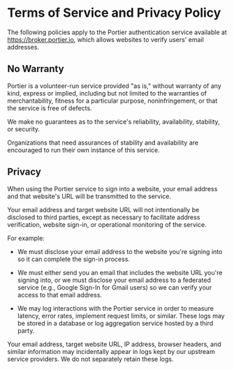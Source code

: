 # Terms of Service and Privacy Policy

The following policies apply to the Portier authentication service available at
https://broker.portier.io, which allows websites to verify users' email
addresses.

## No Warranty

Portier is a volunteer-run service provided "as is," without warranty of any
kind, express or implied, including but not limited to the warranties of
merchantability, fitness for a particular purpose, noninfringement, or that the
service is free of defects.

We make no guarantees as to the service's reliability, availability, stability,
or security.

Organizations that need assurances of stability and availability are encouraged
to run their own instance of this service.

## Privacy

When using the Portier service to sign into a website, your email address and
that website's URL will be transmitted to the service.

Your email address and target website URL will not intentionally be disclosed
to third parties, except as necessary to facilitate address verification,
website sign-in, or operational monitoring of the service.

For example:

- We must disclose your email address to the website you're signing into so it
  can complete the sign-in process.

- We must either send you an email that includes the website URL you're signing
  into, or we must disclose your email address to a federated service (e.g.,
  Google Sign-In for Gmail users) so we can verify your access to that email
  address.

- We may log interactions with the Portier service in order to measure latency,
  error rates, implement request limits, or similar. These logs may be stored
  in a database or log aggregation service hosted by a third party.

Your email address, target website URL, IP address, browser headers, and
similar information may incidentally appear in logs kept by our upstream
service providers. We do not separately retain these logs.
